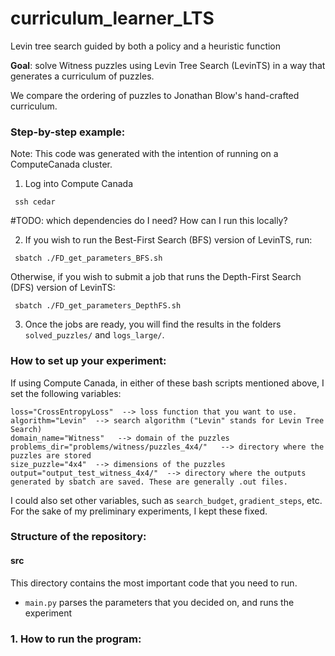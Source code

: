 # curriculum_learner_LTS  

Levin tree search guided by both a policy and a heuristic function
 
**Goal**: solve Witness puzzles using Levin Tree Search (LevinTS) in a way that generates a curriculum of puzzles.  

We compare the ordering of puzzles to Jonathan Blow's hand-crafted curriculum.  
 

### Step-by-step example:
Note: This code was generated with the intention of running on a ComputeCanada cluster.
1. Log into Compute Canada  
<pre><code> ssh cedar </code></pre>

#TODO: which dependencies do I need? How can I run this locally?

2. If you wish to run the Best-First Search (BFS) version of LevinTS, run:
<pre><code> sbatch ./FD_get_parameters_BFS.sh </code></pre>
Otherwise, if you wish to submit a job that runs the Depth-First Search (DFS) version of LevinTS:
<pre><code> sbatch ./FD_get_parameters_DepthFS.sh </code></pre>

3. Once the jobs are ready, you will find the results in the folders `solved_puzzles/` and `logs_large/`.   

### How to set up your experiment:
If using Compute Canada, in either of these bash scripts mentioned above, I set the following variables:
<pre><code>loss="CrossEntropyLoss"  --> loss function that you want to use.
algorithm="Levin"  --> search algorithm ("Levin" stands for Levin Tree Search)
domain_name="Witness"   --> domain of the puzzles
problems_dir="problems/witness/puzzles_4x4/"   --> directory where the puzzles are stored
size_puzzle="4x4"  --> dimensions of the puzzles
output="output_test_witness_4x4/"  --> directory where the outputs generated by sbatch are saved. These are generally .out files.
</code></pre>
I could also set other variables, such as `search_budget`, `gradient_steps`, etc. For the sake of my preliminary experiments, I kept these fixed.


### Structure of the repository:  
#### src 
This directory contains the most important code that you need to run.  
- `main.py` parses the parameters that you decided on, and runs the experiment

### 1. How to run the program:
